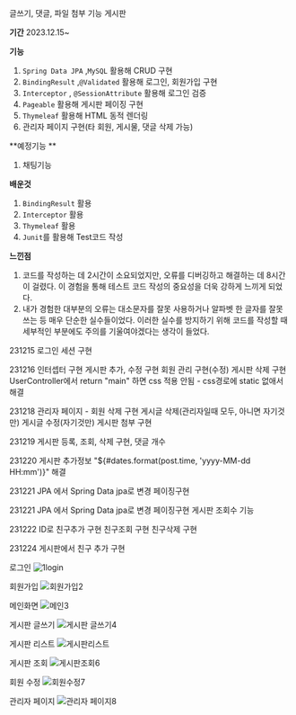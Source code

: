 글쓰기, 댓글, 파일 첨부 기능 게시판


**기간** 2023.12.15~


**기능**
1. `Spring Data JPA` ,`MySQL` 활용해 CRUD 구현
2. `BindingResult` ,`@Validated`  활용해 로그인, 회원가입 구현
3. `Interceptor` , `@SessionAttribute`  활용해 로그인 검증
4. `Pageable` 활용해 게시판 페이징 구현
5. `Thymeleaf` 활용해 HTML 동적 렌더링
6. 관리자 페이지 구현(타 회원, 게시물, 댓글 삭제 가능)

**예정기능 **
1. 채팅기능

**배운것**
1. `BindingResult` 활용
2. `Interceptor` 활용
3. `Thymeleaf`  활용
4. `Junit`를 활용해 Test코드 작성

**느낀점**
1. 코드를 작성하는 데 2시간이 소요되었지만, 오류를 디버깅하고 해결하는 데 8시간이 걸렸다. 이 경험을 통해 테스트 코드 작성의 중요성을 더욱 강하게 느끼게 되었다.
2. 내가 경험한 대부분의 오류는 대소문자를 잘못 사용하거나 알파벳 한 글자를 잘못 쓰는 등 매우 단순한 실수들이었다. 이러한 실수를 방지하기 위해 코드를 작성할 때 세부적인 부분에도 주의를 기울여야겠다는 생각이 들었다.

231215
로그인 세션 구현

231216
인터셉터 구현
게시판 추가, 수정 구현
회원 관리 구현(수정)
게시판 삭제 구현
UserController에서  return "main" 하면 css 적용 안됨 - css경로에 static 없애서 해결


231218
관리자 페이지 - 회원 삭제 구현
게시글 삭제(관리자일때 모두, 아니면 자기것만)
게시글 수정(자기것만)
게시판 첨부 구현

231219
게시판 등록, 조회, 삭제 구현, 댓글 개수

231220
게시판 추가정보 "${#dates.format(post.time, 'yyyy-MM-dd HH:mm')}" 해결


231221
JPA 에서 Spring Data jpa로 변경
페이징구현

231221
JPA 에서 Spring Data jpa로 변경
페이징구현
게시판 조회수 기능

231222
ID로 친구추가 구현
친구조회 구현
친구삭제 구현

231224
게시판에서 친구 추가 구현

로그인
![1login](https://github.com/heoeuntaek/project-post/assets/80875005/1c4ea3e5-9878-466d-80ed-4fdd235864d1)

회원가입
![회원가입2](https://github.com/heoeuntaek/project-post/assets/80875005/ba312ce5-b0b5-42ce-b1ae-d2125a8cf15f)

메인화면
![메인3](https://github.com/heoeuntaek/project-post/assets/80875005/83c9d753-c03b-4ebd-92d5-94d36310da5e)

게시판 글쓰기
![게시판 글쓰기4](https://github.com/heoeuntaek/project-post/assets/80875005/e0bdd44e-5558-4dad-93aa-abc0c62d29df)

게시판 리스트
![게시판리스트](https://github.com/heoeuntaek/project-post/assets/80875005/4a4a96ed-8ddf-4b35-b3a8-f60da6497ce5)

게시판 조회
![게시판조회6](https://github.com/heoeuntaek/project-post/assets/80875005/2cf53274-63b4-47a0-a576-5be341e6fe5a)

회원 수정
![회원수정7](https://github.com/heoeuntaek/project-post/assets/80875005/87ba1c69-7184-44fb-b35d-3c5ebc7a83ef)

관리자 페이지
![관리자 페이지8](https://github.com/heoeuntaek/project-post/assets/80875005/fecf4842-62f1-442d-b205-592035d39d61)


